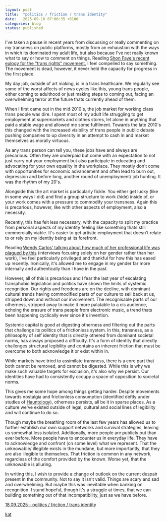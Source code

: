 ```yaml
---
layout: post
title:  "politics / friction / trans identity"
date:   2025-09-18 07:00:35 +0100
categories: blog
status: published
---
```



I've taken a pause in recent years from discussing or really commenting on my transness on public platforms, mostly from an exhaustion with the ways in which its dominated my adult life, but also because I've not really known what to say or how to comment on things. Reading [Shon Faye's recent eulogy for the "trans rights" movement][sfu], I feel compelled to say something. The  movement is dead, however, it never held the capacity for progress in the first place.

My day job, outside of art making, is in a trans healthcare. We regularly see some of the worst affects of news cycles like this, young trans people, either coming to adulthood or just making steps to coming out, facing an overwhelming terror at the future thats currently ahead of them.

When I first came out in the mid 2010's, the job market for working class trans people was dire. I spent most of my adult life struggling to get employment at supermarkets and clothes stores, let alone in anything that paid a stable wage and allowed me some fulfilment. Towards the late 2010's this changed with the increased visibility of trans people in public debate pushing companies to up diversity in an attempt to cash in and market themselves as morally virtuous.

As any trans person can tell you, these jobs have and always are precarious. Often they are underpaid but come with an expectation to not just carry out your employment but also participate in educating and advocating for your own equality in the workplace. They mostly don't come with opportunities for economic advancement and often lead to burn out, depression and before long, another round of unemployment/ job hunting. It was the rhythm of my 20's.

Alongside this the art market is particularly fickle. You either get lucky (like in some ways I did) and find a group structure to work (hide) inside of, or your work comes with a pressure to commodify your transness. Again this is precarious, however, like with other aspects of employment, also a necessity. 

Recently, this has felt less necessary, with the capacity to split my practice from personal aspects of my identity feeling like something thats still commercially viable. It's easier to get artistic employment that doesn't relate to or rely on my identity being at its forefront. 

Reading [Wendy Carlos' talking about how much of her professional life was plagued by this][wcp] (interviews focusing solely on her gender rather than her work), I've feel particularly privileged and thankful for how this has eased up recently. Ironically, it's allowed me to engage in my gender far more internally and authentically than I have in the past. 

However, all of this is precarious and I fear the last year of escalating transphobic legislation and politics have shown the limits of systemic recognition. Our rights and freedoms are on the decline, with dominant cultural trends having commodified parts of our culture to sell back at us, stripped down and without our involvement. The recognisable parts of our otherness, stripped away to make it more palatable to a cis audience, echoing the erasure of trans people from electronic music, a trend thats been happening cyclically ever since it's invention.

Systemic capital is good at digesting otherness and filtering out the parts that challenge its politics of a frictionless system. In this, transness, as a philosophy of self identity that is directly othered from dominant societal norms, has always proposed a difficulty. It's a form of identity that directly challenges structural legibility and contains an inherent friction that must be overcome to both acknowledge it or exist within in. 

While markets have tried to assimilate transness, there is a core part that both cannot be removed, and cannot be digested. While this is why we make such valuable targets for exclusion, it's also why we persist. Our identities have had to consistently occupy a space of opposition to societal norms. 

This gives me some hope among things getting harder. Despite movements towards nostalgia and frictionless consumption (identified deftly under studies of [Hauntology][haunt]), otherness persists, all be it in sparse places. As a culture we've existed outside of legal, cultural and social lines of legibility and will continue to do so. 

Though maybe the breathing room of the last few years has allowed us to further establish our own support networks and survival strategies, leaving us somewhat less isolated. Additionally, more people are publicly out than ever before. More people have to encounter us in everyday life. They have to acknowledge and confront (on some level) what we represent. That the unknowable/ illegible exists in the mundane, but more importantly, that they are also illegible to themselves. That friction is common in any network, regardless of the comfort provided by the known. Worse yet, that the unknowable is alluring. 

In writing this, I wish to provide a change of outlook on the current despair present in the community. Not to say it isn't valid. Things are scary and sad and overwhelming. But maybe this was inevitable when banking on recognition. I stand hopeful, though it's a struggle at times, that we can building something out of that incompatibility, just as we have before. 

<u>18.09.2025 - politics / friction / trans identity</u>

[kat][kat_website]

[kat_website]: https://otherkat.com/
[sfu]: https://shonfaye.substack.com/p/well-its-over?r=2o5qqf&triedRedirect=true
[haunt]: https://memoirsoftheblind.wordpress.com/wp-content/uploads/2013/11/hauntology.pdf
[wcp]: https://wendycarlos.com/pruri.html